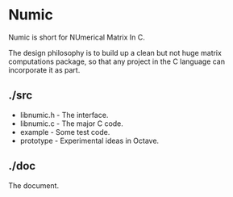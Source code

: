 Numic 
======

Numic is short for NUmerical Matrix In C.

The design philosophy is to build up a clean but not huge matrix computations
package, so that any project in the C language can incorporate it as part.

./src
---

- libnumic.h - The interface.
- libnumic.c - The major C code.
- example - Some test code.
- prototype - Experimental ideas in Octave.


./doc
-----

The document.
